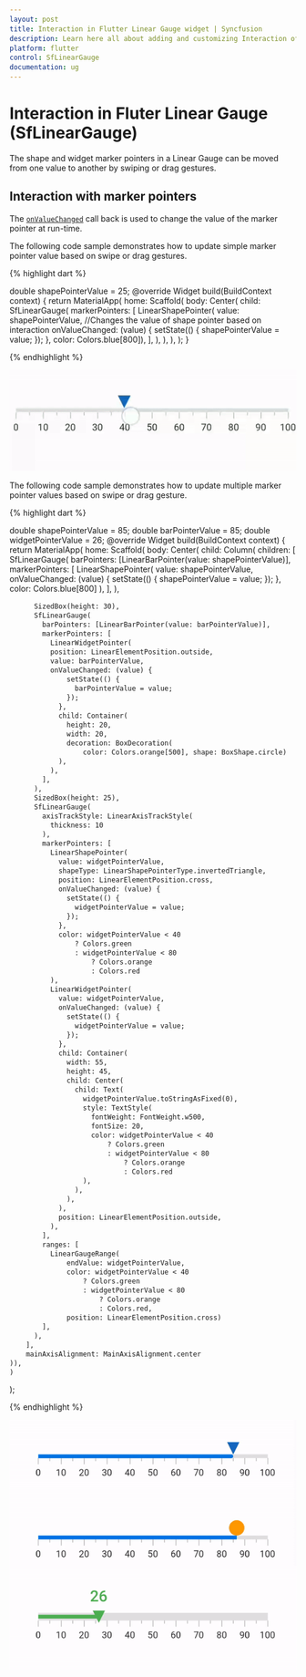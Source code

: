 ```yaml
---
layout: post
title: Interaction in Flutter Linear Gauge widget | Syncfusion
description: Learn here all about adding and customizing Interaction of Syncfusion Flutter Linear Gauge (SfLinearGauge) widget and more.
platform: flutter
control: SfLinearGauge
documentation: ug
---
```


# Interaction in Fluter Linear Gauge (SfLinearGauge)

The shape and widget marker pointers in a Linear Gauge can be moved from one value to another by swiping or drag gestures.

## Interaction with marker pointers

The [`onValueChanged`](https://pub.dev/documentation/syncfusion_flutter_gauges/latest/gauges/LinearShapePointer/onValueChanged.html) call back is used to change the value of the marker pointer at run-time.

The following code sample demonstrates how to update simple marker pointer value based on swipe or drag gestures.

{% highlight dart %}

double shapePointerValue = 25;
  @override
  Widget build(BuildContext context) {
    return MaterialApp(
      home: Scaffold(
        body: Center(
          child: SfLinearGauge(
            markerPointers: [
              LinearShapePointer(
                  value: shapePointerValue,
                  //Changes the value of shape pointer based on interaction
                  onValueChanged: (value) {
                    setState(() {
                      shapePointerValue = value;
                    });
                  },
                  color: Colors.blue[800]),
            ],
          ),
        ),
      ),
    );
  }

{% endhighlight %}

![Simple pointer interaction in linear gauge](images/interaction/simple_interaction.gif)

The following code sample demonstrates how to update multiple marker pointer values based on swipe or drag gesture.

{% highlight dart %}

  double shapePointerValue = 85;
  double barPointerValue = 85;
  double widgetPointerValue = 26;
  @override
  Widget build(BuildContext context) {
    return MaterialApp(
        home: Scaffold(
            body: Center(
			child: Column(
			children: [
			SfLinearGauge(
            barPointers: [LinearBarPointer(value: shapePointerValue)],
            markerPointers: [
              LinearShapePointer(
                value: shapePointerValue,
                onValueChanged: (value) {
                  setState(() {
                    shapePointerValue = value;
                  });
                },
                color: Colors.blue[800]
              ),
            ],
          ),
		  
          SizedBox(height: 30),
          SfLinearGauge(
            barPointers: [LinearBarPointer(value: barPointerValue)],
            markerPointers: [
              LinearWidgetPointer(
			  position: LinearElementPosition.outside,
			  value: barPointerValue,
			  onValueChanged: (value) {
                  setState(() {
                    barPointerValue = value;
                  });
                },
                child: Container(
                  height: 20,
                  width: 20,
                  decoration: BoxDecoration(
                      color: Colors.orange[500], shape: BoxShape.circle)
                ),
              ),
            ],
          ),
          SizedBox(height: 25),
          SfLinearGauge(
            axisTrackStyle: LinearAxisTrackStyle(
              thickness: 10
            ),
            markerPointers: [
              LinearShapePointer(
                value: widgetPointerValue,
                shapeType: LinearShapePointerType.invertedTriangle,
                position: LinearElementPosition.cross,
                onValueChanged: (value) {
                  setState(() {
                    widgetPointerValue = value;
                  });
                },
                color: widgetPointerValue < 40
                    ? Colors.green
                    : widgetPointerValue < 80
                        ? Colors.orange
                        : Colors.red
              ),
              LinearWidgetPointer(
                value: widgetPointerValue,
                onValueChanged: (value) {
                  setState(() {
                    widgetPointerValue = value;
                  });
                },
                child: Container(
                  width: 55,
                  height: 45,
                  child: Center(
                    child: Text(
                      widgetPointerValue.toStringAsFixed(0),
                      style: TextStyle(
                        fontWeight: FontWeight.w500,
                        fontSize: 20,
                        color: widgetPointerValue < 40
                            ? Colors.green
                            : widgetPointerValue < 80
                                ? Colors.orange
                                : Colors.red
                      ),
                    ),
                  ),
                ),
                position: LinearElementPosition.outside,
              ),
            ],
            ranges: [
              LinearGaugeRange(
                  endValue: widgetPointerValue,
                  color: widgetPointerValue < 40
                      ? Colors.green
                      : widgetPointerValue < 80
                          ? Colors.orange
                          : Colors.red,
                  position: LinearElementPosition.cross)
            ],
          ),
        ],
        mainAxisAlignment: MainAxisAlignment.center
    )),    
	)
);

{% endhighlight %}

![Shape pointer interaction in linear gauge](images/interaction/interaction.gif)
